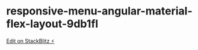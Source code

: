 # responsive-menu-angular-material-flex-layout-9db1fl

[Edit on StackBlitz ⚡️](https://stackblitz.com/edit/responsive-menu-angular-material-flex-layout-9db1fl)